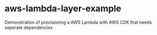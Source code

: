 # aws-lambda-layer-example
Demonstration of provisioning a AWS Lambda with AWS CDK that needs seperate dependencies

